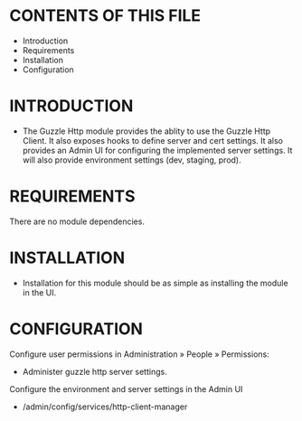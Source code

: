 CONTENTS OF THIS FILE
=====================
  * Introduction
  * Requirements
  * Installation
  * Configuration


INTRODUCTION
============
  * The Guzzle Http module provides the ablity to use the Guzzle Http Client.
  It also exposes hooks to define server and cert settings. It also provides
  an Admin UI for configuring the implemented server settings. It will also 
  provide environment settings (dev, staging, prod).


REQUIREMENTS
============
There are no module dependencies.

INSTALLATION
============
  * Installation for this module should be as simple as installing the module in
   the UI. 


CONFIGURATION
============
Configure user permissions in Administration » People » Permissions:
  - Administer guzzle http server settings. 
  
Configure the environment and server settings in the Admin UI
  - /admin/config/services/http-client-manager 
